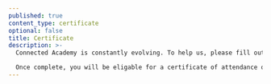 ```yaml
---
published: true
content_type: certificate
optional: false
title: Certificate
description: >-
  Connected Academy is constantly evolving. To help us, please fill out these questions to help us improve the learning experience.

  Once complete, you will be eligable for a certificate of attendance on this course.
---
```

